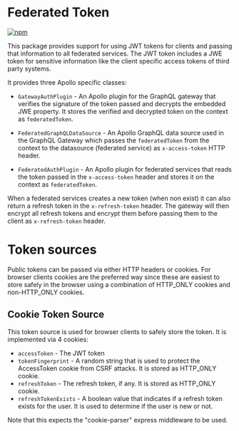 # Federated Token

[![npm](https://img.shields.io/npm/v/@labdigital/federated-token.svg)](https://www.npmjs.com/package/@labdigital/federated-token)

This package provides support for using JWT tokens for clients and passing
that information to all federated services. The JWT token includes a JWE token
for sensitive information like the client specific access tokens of third party
systems.

It provides three Apollo specific classes:

- `GatewayAuthPlugin` - An Apollo plugin for the GraphQL gateway that verifies
  the signature of the token passed and decrypts the embedded JWE property. It
  stores the verified and decrypted token on the context as `federatedToken`.

- `FederatedGraphQLDataSource` - An Apollo GraphQL data source used in the
  GraphQL Gateway which passes the `federatedToken` from the context to the
  datasource (federated service) as `x-access-token` HTTP header.

- `FederatedAuthPlugin` - An Apollo plugin for federated services that reads
  the token passed in the `x-access-token` header and stores it on the context
  as `federatedToken`.

When a federated services creates a new token (when non exist) it can also
return a refresh token in the `x-refresh-token` header. The gateway will then
encrypt all refresh tokens and encrypt them before passing them to the client
as `x-refresh-token` header.

# Token sources

Public tokens can be passed via either HTTP headers or cookies. For browser
clients cookies are the preferred way since these are easiest to store safely in
the browser using a combination of HTTP_ONLY cookies and non-HTTP_ONLY cookies.

## Cookie Token Source

This token source is used for browser clients to safely store the token. It is
implemented via 4 cookies:

- `accessToken` - The JWT token
- `tokenFingerprint` - A random string that is used to protect the AccessToken
  cookie from CSRF attacks. It is stored as HTTP_ONLY cookie.
- `refreshToken` - The refresh token, if any. It is stored as HTTP_ONLY cookie.
- `refreshTokenExists` - A boolean value that indicates if a refresh token
  exists for the user. It is used to determine if the user is new or not.

Note that this expects the "cookie-parser" express middleware to be used.
